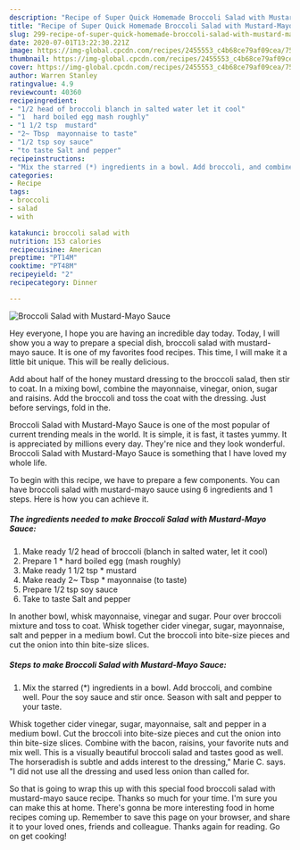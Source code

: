 ```yaml
---
description: "Recipe of Super Quick Homemade Broccoli Salad with Mustard-Mayo Sauce"
title: "Recipe of Super Quick Homemade Broccoli Salad with Mustard-Mayo Sauce"
slug: 299-recipe-of-super-quick-homemade-broccoli-salad-with-mustard-mayo-sauce
date: 2020-07-01T13:22:30.221Z
image: https://img-global.cpcdn.com/recipes/2455553_c4b68ce79af09cea/751x532cq70/broccoli-salad-with-mustard-mayo-sauce-recipe-main-photo.jpg
thumbnail: https://img-global.cpcdn.com/recipes/2455553_c4b68ce79af09cea/751x532cq70/broccoli-salad-with-mustard-mayo-sauce-recipe-main-photo.jpg
cover: https://img-global.cpcdn.com/recipes/2455553_c4b68ce79af09cea/751x532cq70/broccoli-salad-with-mustard-mayo-sauce-recipe-main-photo.jpg
author: Warren Stanley
ratingvalue: 4.9
reviewcount: 40360
recipeingredient:
- "1/2 head of broccoli blanch in salted water let it cool"
- "1  hard boiled egg mash roughly"
- "1 1/2 tsp  mustard"
- "2~ Tbsp  mayonnaise to taste"
- "1/2 tsp soy sauce"
- "to taste Salt and pepper"
recipeinstructions:
- "Mix the starred (*) ingredients in a bowl. Add broccoli, and combine well. Pour the soy sauce and stir once. Season with salt and pepper to your taste."
categories:
- Recipe
tags:
- broccoli
- salad
- with

katakunci: broccoli salad with 
nutrition: 153 calories
recipecuisine: American
preptime: "PT14M"
cooktime: "PT48M"
recipeyield: "2"
recipecategory: Dinner

---
```



![Broccoli Salad with Mustard-Mayo Sauce](https://img-global.cpcdn.com/recipes/2455553_c4b68ce79af09cea/751x532cq70/broccoli-salad-with-mustard-mayo-sauce-recipe-main-photo.jpg)

Hey everyone, I hope you are having an incredible day today. Today, I will show you a way to prepare a special dish, broccoli salad with mustard-mayo sauce. It is one of my favorites food recipes. This time, I will make it a little bit unique. This will be really delicious.

Add about half of the honey mustard dressing to the broccoli salad, then stir to coat. In a mixing bowl, combine the mayonnaise, vinegar, onion, sugar and raisins. Add the broccoli and toss the coat with the dressing. Just before servings, fold in the.

Broccoli Salad with Mustard-Mayo Sauce is one of the most popular of current trending meals in the world. It is simple, it is fast, it tastes yummy. It is appreciated by millions every day. They're nice and they look wonderful. Broccoli Salad with Mustard-Mayo Sauce is something that I have loved my whole life.


To begin with this recipe, we have to prepare a few components. You can have broccoli salad with mustard-mayo sauce using 6 ingredients and 1 steps. Here is how you can achieve it.

<!--inarticleads1-->

##### The ingredients needed to make Broccoli Salad with Mustard-Mayo Sauce:

1. Make ready 1/2 head of broccoli (blanch in salted water, let it cool)
1. Prepare 1 * hard boiled egg (mash roughly)
1. Make ready 1 1/2 tsp * mustard
1. Make ready 2~ Tbsp * mayonnaise (to taste)
1. Prepare 1/2 tsp soy sauce
1. Take to taste Salt and pepper


In another bowl, whisk mayonnaise, vinegar and sugar. Pour over broccoli mixture and toss to coat. Whisk together cider vinegar, sugar, mayonnaise, salt and pepper in a medium bowl. Cut the broccoli into bite-size pieces and cut the onion into thin bite-size slices. 

<!--inarticleads2-->

##### Steps to make Broccoli Salad with Mustard-Mayo Sauce:

1. Mix the starred (*) ingredients in a bowl. Add broccoli, and combine well. Pour the soy sauce and stir once. Season with salt and pepper to your taste.


Whisk together cider vinegar, sugar, mayonnaise, salt and pepper in a medium bowl. Cut the broccoli into bite-size pieces and cut the onion into thin bite-size slices. Combine with the bacon, raisins, your favorite nuts and mix well. This is a visually beautiful broccoli salad and tastes good as well. The horseradish is subtle and adds interest to the dressing,&#34; Marie C. says. &#34;I did not use all the dressing and used less onion than called for. 

So that is going to wrap this up with this special food broccoli salad with mustard-mayo sauce recipe. Thanks so much for your time. I'm sure you can make this at home. There's gonna be more interesting food in home recipes coming up. Remember to save this page on your browser, and share it to your loved ones, friends and colleague. Thanks again for reading. Go on get cooking!
